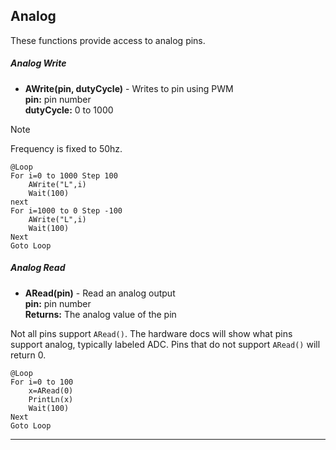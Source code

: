 ## Analog

These functions provide access to analog pins. 

##### Analog Write

- **AWrite(pin, dutyCycle)**  - Writes to pin using PWM <br>
**pin:** pin number<br>
**dutyCycle:** 0 to 1000

> [!NOTE] 
> Frequency is fixed to 50hz.

```basic
@Loop
For i=0 to 1000 Step 100
    AWrite("L",i)
    Wait(100)
next
For i=1000 to 0 Step -100
    AWrite("L",i) 
    Wait(100)
Next
Goto Loop

```

##### Analog Read

- **ARead(pin)**  - Read an analog output <br>
**pin:** pin number <br>
**Returns:** The analog value of the pin

Not all pins support `ARead()`. The hardware docs will show what pins support analog, typically labeled ADC. Pins that do not support `ARead()` will return 0.

```basic
@Loop
For i=0 to 100
    x=ARead(0)
    PrintLn(x)  
    Wait(100)
Next
Goto Loop
```

---